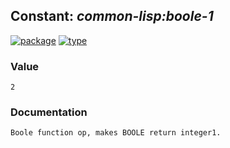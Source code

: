 ## Constant: ***common-lisp:boole-1***
[![package](https://img.shields.io/badge/Package-COMMON--LISP-5f9ea0.svg?style=social&colorA=999999)](../) [![type](https://img.shields.io/badge/Type-Constant-5f9ea0.svg?style=social&colorA=999999)](../#constant) 
### Value
```
2
```
### Documentation
```
Boole function op, makes BOOLE return integer1.
```
